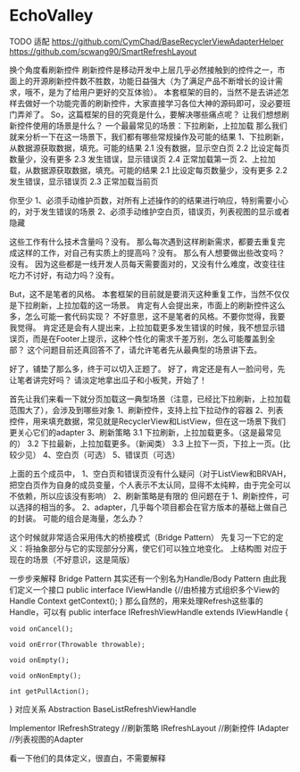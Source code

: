 # EchoValley
TODO 适配
https://github.com/CymChad/BaseRecyclerViewAdapterHelper
https://github.com/scwang90/SmartRefreshLayout

换个角度看刷新控件
刷新控件是移动开发中上层几乎必然接触到的控件之一，市面上的开源刷新控件数不胜数，功能日益强大（为了满足产品不断增长的设计需求，哦不，是为了给用户更好的交互体验）。
本套框架的目的，当然不是去讲述怎样去做好一个功能完善的刷新控件，大家直接学习各位大神的源码即可，没必要班门弄斧了。
So，这篇框架的目的究竟是什么，要解决哪些痛点呢？
让我们想想刷新控件使用的场景是什么？
一个最最常见的场景：下拉刷新，上拉加载
那么我们就来分析一下在这一场景下，我们都有哪些常规操作及可能的结果
1、下拉刷新，从数据源获取数据，填充。可能的结果
   2.1 没有数据，显示空白页
   2.2 比设定每页数量少，没有更多
   2.3 发生错误，显示错误页
   2.4 正常加载第一页
2、上拉加载，从数据源获取数据，填充。可能的结果
   2.1 比设定每页数量少，没有更多
   2.2 发生错误，显示错误页
   2.3 正常加载当前页

你至少
1、必须手动维护页数，对所有上述操作的的结果进行响应，特别需要小心的，对于发生错误的场景
2、必须手动维护空白页，错误页，列表视图的显示或者隐藏

这些工作有什么技术含量吗？没有。
那么每次遇到这样刷新需求，都要去重复完成这样的工作，对自己有实质上的提高吗？没有。
那么有人想要做出些改变吗？没有。
因为这些都是一线开发人员每天需要面对的，又没有什么难度，改变往往吃力不讨好，有动力吗？没有。

But，这不是笔者的风格。
本套框架的目前就是要消灭这种重复工作，当然不仅仅是下拉刷新，上拉加载的这一场景。
肯定有人会提出来，市面上的刷新控件这么多，怎么可能一套代码实现？
不好意思，这不是笔者的风格。不要你觉得，我要我觉得。
肯定还是会有人提出来，上拉加载更多发生错误的时候，我不想显示错误页，而是在Footer上提示，这种个性化的需求千差万别，怎么可能覆盖到全部？
这个问题目前还真回答不了，请允许笔者先从最典型的场景讲下去。

好了，铺垫了那么多，终于可以切入正题了。
好了，肯定还是有人一脸问号，先让笔者讲完好吗？
请淡定地拿出瓜子和小板凳，开始了！

首先让我们来看一下就分页加载这一典型场景（注意，已经比下拉刷新，上拉加载范围大了），会涉及到哪些对象
1、刷新控件，支持上拉下拉动作的容器
2、列表控件，用来填充数据，常见就是RecyclerView和ListView，但在这一场景下我们更关心它们的adapter
3、刷新策略
    3.1 下拉刷新，上拉加载更多。（这是最常见的）
    3.2 下拉最新，上拉加载更多。（新闻类）
    3.3 上拉下一页，下拉上一页。(比较少见）
4、空白页（可选）
5、错误页（可选）

上面的五个成员中，
1、空白页和错误页没有什么疑问（对于ListView和BRVAH，把空白页作为自身的成员变量，个人表示不太认同，显得不太纯粹，由于完全可以不依赖，所以应该没有影响）
2、刷新策略是有限的
但问题在于
1、刷新控件，可以选择的相当的多。
2、adapter，几乎每个项目都会在官方版本的基础上做自己的封装。
可能的组合是海量，怎么办？

这个时候就非常适合采用伟大的桥接模式（Bridge Pattern）
先复习一下它的定义：将抽象部分与它的实现部分分离，使它们可以独立地变化。
上结构图
对应于现在的场景（不好意识，这是简版）

一步步来解释
Bridge Pattern 其实还有一个别名为Handle/Body Pattern
由此我们定义一个接口
public interface IViewHandle {//由桥接方式组织多个View的Handle
    Context getContext();
}
那么自然的，用来处理Refresh这些事的Handle，可以有
public interface IRefreshViewHandle extends IViewHandle {

    void onCancel();

    void onError(Throwable throwable);

    void onEmpty();

    void onNonEmpty();

    int getPullAction();
}
对应关系
Abstraction
BaseListRefreshViewHandle

Implementor
IRefreshStrategy //刷新策略
IRefreshLayout //刷新控件
IAdapter<T> //列表视图的Adapter

看一下他们的具体定义，很直白，不需要解释



